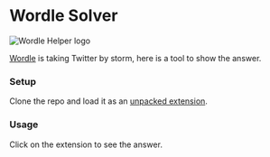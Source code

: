 # Wordle Solver

![Wordle Helper logo](./logo.png)

[Wordle](https://www.powerlanguage.co.uk/wordle/) is taking Twitter by storm, here is a tool to show the answer.

### Setup

Clone the repo and load it as an [unpacked extension](https://developer.chrome.com/docs/extensions/mv3/getstarted/).

### Usage

Click on the extension to see the answer.
